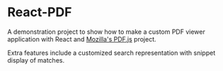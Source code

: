 # React-PDF

A demonstration project to show how to make a custom PDF viewer application with React and
[Mozilla's PDF.js](https://mozilla.github.io/pdf.js/) project.

Extra features include a customized search representation with snippet display of matches. 
